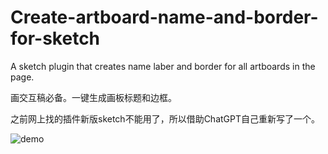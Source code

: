 # Create-artboard-name-and-border-for-sketch

A sketch plugin that creates name laber and border for all artboards in the page.

画交互稿必备。一键生成画板标题和边框。

之前网上找的插件新版sketch不能用了，所以借助ChatGPT自己重新写了一个。

![demo](https://user-images.githubusercontent.com/6087045/220362227-05eda009-66d6-4b22-a072-4466471fb3f0.gif)


